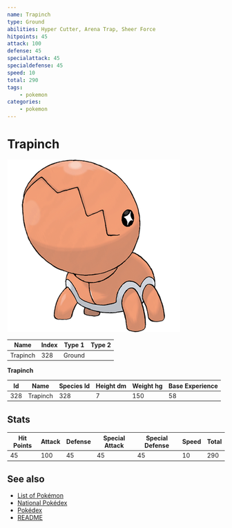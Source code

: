 ```yaml
---
name: Trapinch
type: Ground
abilities: Hyper Cutter, Arena Trap, Sheer Force
hitpoints: 45
attack: 100
defense: 45
specialattack: 45
specialdefense: 45
speed: 10
total: 290
tags:
    - pokemon
categories:
    - pokemon
---
```


# Trapinch


![Trapinch](images/328.png)

| **Name** | **Index** | **Type 1** | **Type 2** |
|----|----|----|----|
| Trapinch | 328 | Ground  |  |

**Trapinch** 




| **Id** | **Name** | **Species Id** | **Height dm** | **Weight hg** | **Base Experience** |
|--------|----------|----------------|------------|------------|---------------------|
| 328 | Trapinch | 328 | 7 | 150 | 58 |



## Stats

| **Hit Points** | **Attack** | **Defense** | **Special Attack** | **Special Defense** | **Speed** | **Total** |
|----------------|------------|-------------|--------------------|---------------------|-----------|-----------|
| 45 | 100 | 45 | 45 | 45 | 10 | 290 |

## See also

- [List of Pokémon](../pokemon.md)
- [National Pokédex](../national_pokedex.md)
- [Pokédex](../pokedex.md)
- [README](../README.md)
